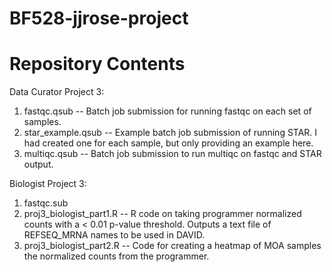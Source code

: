 # BF528-jjrose-project

# Repository Contents
Data Curator Project 3:
1. fastqc.qsub -- Batch job submission for running fastqc on each set of samples.
2. star_example.qsub -- Example batch job submission of running STAR. I had created one for each sample, but only providing an example here.
3. multiqc.qsub -- Batch job submission to run multiqc on fastqc and STAR output.

Biologist Project 3:
1. fastqc.sub
2. proj3_biologist_part1.R -- R code on taking programmer normalized counts with a < 0.01 p-value threshold. Outputs a text file of REFSEQ_MRNA names to be used in DAVID.
4. proj3_biologist_part2.R -- Code for creating a heatmap of MOA samples the normalized counts from the programmer.
